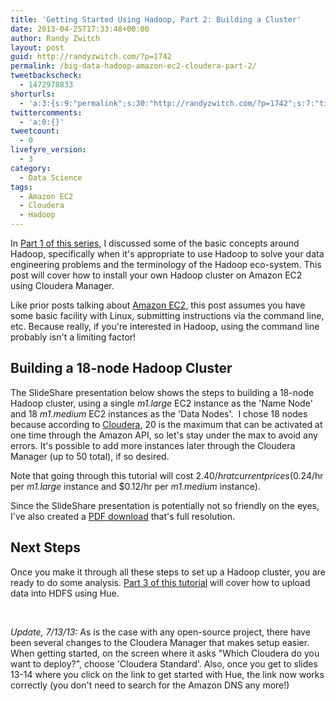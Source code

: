 ```yaml
---
title: 'Getting Started Using Hadoop, Part 2: Building a Cluster'
date: 2013-04-25T17:33:48+00:00
author: Randy Zwitch
layout: post
guid: http://randyzwitch.com/?p=1742
permalink: /big-data-hadoop-amazon-ec2-cloudera-part-2/
tweetbackscheck:
  - 1472978833
shorturls:
  - 'a:3:{s:9:"permalink";s:30:"http://randyzwitch.com/?p=1742";s:7:"tinyurl";s:26:"http://tinyurl.com/aljpbeb";s:4:"isgd";s:19:"http://is.gd/Fo4kug";}'
twittercomments:
  - 'a:0:{}'
tweetcount:
  - 0
livefyre_version:
  - 3
category:
  - Data Science
tags:
  - Amazon EC2
  - Cloudera
  - Hadoop
---
```

In <a title="Getting Started With Hadoop, Part 1" href="http://randyzwitch.com/big-data-hadoop-amazon-ec2-cloudera-part-1/" target="_blank">Part 1 of this series</a>, I discussed some of the basic concepts around Hadoop, specifically when it's appropriate to use Hadoop to solve your data engineering problems and the terminology of the Hadoop eco-system. This post will cover how to install your own Hadoop cluster on Amazon EC2 using Cloudera Manager.

Like prior posts talking about <a title="Amazon EC2 posts" href="http://randyzwitch.com/tag/amazon-ec2/" target="_blank">Amazon EC2</a>, this post assumes you have some basic facility with Linux, submitting instructions via the command line, etc. Because really, if you're interested in Hadoop, using the command line probably isn't a limiting factor!

## Building a 18-node Hadoop Cluster

The SlideShare presentation below shows the steps to building a 18-node Hadoop cluster, using a single _m1.large_ EC2 instance as the 'Name Node' and 18 _m1.medium_ EC2 instances as the 'Data Nodes'.  I chose 18 nodes because according to <a title="Cloudera Manager Example" href="http://blog.cloudera.com/blog/2013/03/how-to-create-a-cdh-cluster-on-amazon-ec2-via-cloudera-manager/" target="_blank">Cloudera</a>, 20 is the maximum that can be activated at one time through the Amazon API, so let's stay under the max to avoid any errors. It's possible to add more instances later through the Cloudera Manager (up to 50 total), if so desired.

Note that going through this tutorial will cost $2.40/hr at current prices ($0.24/hr per _m1.large_ instance and $0.12/hr per _m1.medium_ instance).





<div style="margin-bottom: 5px;">
</div>

Since the SlideShare presentation is potentially not so friendly on the eyes, I've also created a <a title="Cloudera Amazon EC2 instructions" href="http://randyzwitch.com/wp-content/uploads/2013/04/cloudera-amazon-ec2.pdf" target="_blank">PDF download</a> that's full resolution.





## Next Steps

Once you make it through all these steps to set up a Hadoop cluster, you are ready to do some analysis. [Part 3 of this tutorial](http://randyzwitch.com/uploading-data-hadoop-amazon-ec2-cloudera-part-3/ "Upload data into HDFS using Hue") will cover how to upload data into HDFS using Hue.

&nbsp;

_Update, 7/13/13:_ As is the case with any open-source project, there have been several changes to the Cloudera Manager that makes setup easier. When getting started, on the screen where it asks "Which Cloudera do you want to deploy?", choose 'Cloudera Standard'. Also, once you get to slides 13-14 where you click on the link to get started with Hue, the link now works correctly (you don't need to search for the Amazon DNS any more!)

